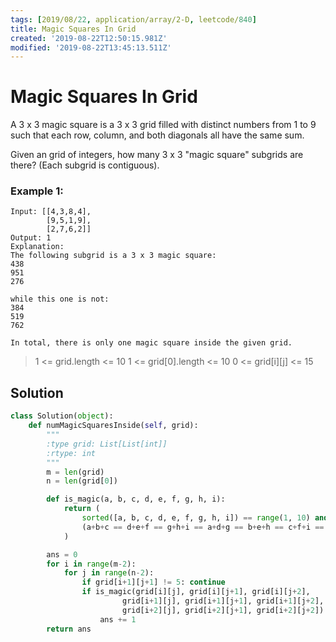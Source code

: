 ```yaml
---
tags: [2019/08/22, application/array/2-D, leetcode/840]
title: Magic Squares In Grid
created: '2019-08-22T12:50:15.981Z'
modified: '2019-08-22T13:45:13.511Z'
---
```


# Magic Squares In Grid

A 3 x 3 magic square is a 3 x 3 grid filled with distinct numbers from 1 to 9 such that each row, column, and both diagonals all have the same sum.

Given an grid of integers, how many 3 x 3 "magic square" subgrids are there?  (Each subgrid is contiguous).

### Example 1:

```
Input: [[4,3,8,4],
        [9,5,1,9],
        [2,7,6,2]]
Output: 1
Explanation:
The following subgrid is a 3 x 3 magic square:
438
951
276

while this one is not:
384
519
762

In total, there is only one magic square inside the given grid.
```

> 1 <= grid.length <= 10
> 1 <= grid[0].length <= 10
> 0 <= grid[i][j] <= 15


## Solution

```python
class Solution(object):
    def numMagicSquaresInside(self, grid):
        """
        :type grid: List[List[int]]
        :rtype: int
        """
        m = len(grid)
        n = len(grid[0])

        def is_magic(a, b, c, d, e, f, g, h, i):
            return (
                sorted([a, b, c, d, e, f, g, h, i]) == range(1, 10) and
                (a+b+c == d+e+f == g+h+i == a+d+g == b+e+h == c+f+i == a+e+i == c+e+g == 15)
            )

        ans = 0
        for i in range(m-2):
            for j in range(n-2):
                if grid[i+1][j+1] != 5: continue
                if is_magic(grid[i][j], grid[i][j+1], grid[i][j+2],
                         grid[i+1][j], grid[i+1][j+1], grid[i+1][j+2],
                         grid[i+2][j], grid[i+2][j+1], grid[i+2][j+2]):
                    ans += 1
        return ans
```
